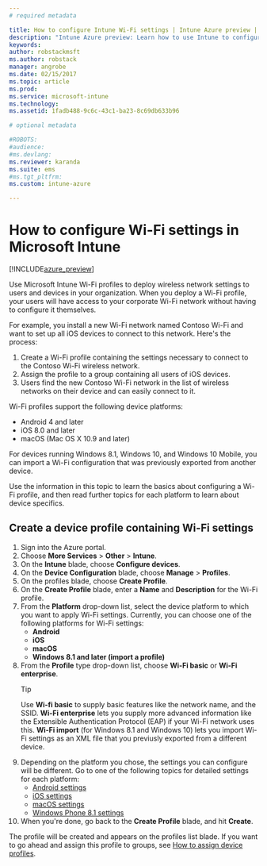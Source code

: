 ```yaml
---
# required metadata

title: How to configure Intune Wi-Fi settings | Intune Azure preview | Microsoft Docs
description: "Intune Azure preview: Learn how to use Intune to configure Wi-Fi connections on devices you manage."
keywords:
author: robstackmsft
ms.author: robstack
manager: angrobe
ms.date: 02/15/2017
ms.topic: article
ms.prod:
ms.service: microsoft-intune
ms.technology:
ms.assetid: 1fadb488-9c6c-43c1-ba23-8c69db633b96

# optional metadata

#ROBOTS:
#audience:
#ms.devlang:
ms.reviewer: karanda
ms.suite: ems
#ms.tgt_pltfrm:
ms.custom: intune-azure

---
```


# How to configure Wi-Fi settings in Microsoft Intune

[!INCLUDE[azure_preview](../includes/azure_preview.md)]

Use Microsoft Intune Wi-Fi profiles to deploy wireless network settings to users and devices in your organization. When you deploy a Wi-Fi profile, your users will have access to your corporate Wi-Fi network without having to configure it themselves.

For example, you install a new Wi-Fi network named Contoso Wi-Fi and want to set up all iOS devices to connect to this network. Here's the process:

1. Create a Wi-Fi profile containing the settings necessary to connect to the Contoso Wi-Fi wireless network.
2. Assign the profile to a group containing all users of iOS devices.
3. Users find the new Contoso Wi-Fi network in the list of wireless networks on their device and can easily connect to it.

Wi-Fi profiles support the following device platforms:

- Android 4 and later
- iOS 8.0 and later
- macOS (Mac OS X 10.9 and later)

For devices running Windows 8.1, Windows 10, and Windows 10 Mobile, you can import a Wi-Fi configuration that was previously exported from another device.

Use the information in this topic to learn the basics about configuring a Wi-Fi profile, and then read further topics for each platform to learn about device specifics.

## Create a device profile containing Wi-Fi settings

1. Sign into the Azure portal.
2. Choose **More Services** > **Other** > **Intune**.
3. On the **Intune** blade, choose **Configure devices**.
2. On the **Device Configuration** blade, choose **Manage** > **Profiles**.
3. On the profiles blade, choose **Create Profile**.
4. On the **Create Profile** blade, enter a **Name** and **Description** for the Wi-Fi profile.
5. From the **Platform** drop-down list, select the device platform to which you want to apply Wi-Fi settings. Currently, you can choose one of the following platforms for Wi-Fi settings:
	- **Android**
	- **iOS**
	- **macOS**
	- **Windows 8.1 and later (import a profile)**
6. From the **Profile** type drop-down list, choose **Wi-Fi basic** or **Wi-Fi enterprise**.
	>[!TIP]
	>Use **Wi-fi basic** to supply basic features like the network name, and the SSID. **Wi-Fi enterprise** lets you supply more advanced information like the  Extensible Authentication Protocol (EAP) if your Wi-Fi network uses this. **Wi-Fi import** (for Windows 8.1 and Windows 10) lets you import Wi-Fi settings as an XML file that you previusly exported from a different device.
7. Depending on the platform you chose, the settings you can configure will be different. Go to one of the following topics for detailed settings for each platform:
	- [Android settings](wi-fi-for-android.md)
	- [iOS settings](wi-fi-for-ios.md)
	- [macOS settings](wi-fi-for-macos.md)
	- [Windows Phone 8.1 settings](wi-fi-import-for-windows-8-1.md)
8. When you're done, go back to the **Create Profile** blade, and hit **Create**.

The profile will be created and appears on the profiles list blade.
If you want to go ahead and assign this profile to groups, see [How to assign device profiles](how-to-assign-device-profiles.md).


